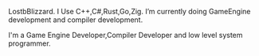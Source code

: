 LostbBlizzard.
I Use C++,C#,Rust,Go,Zig.
I’m currently doing GameEngine development and compiler development.

I'm a Game Engine Developer,Compiler Developer and low level system programmer.